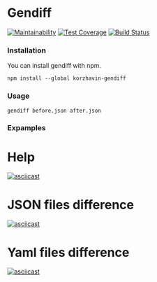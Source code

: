 # Gendiff

[![Maintainability](https://api.codeclimate.com/v1/badges/ae8cd48fc9bd155c41f2/maintainability)](https://codeclimate.com/github/ValeryKorzhavin/project-lvl2-s455/maintainability)
[![Test Coverage](https://api.codeclimate.com/v1/badges/ae8cd48fc9bd155c41f2/test_coverage)](https://codeclimate.com/github/ValeryKorzhavin/project-lvl2-s455/test_coverage)
[![Build Status](https://travis-ci.org/ValeryKorzhavin/project-lvl2-s455.svg?branch=master)](https://travis-ci.org/ValeryKorzhavin/project-lvl2-s455)

### Installation
You can install gendiff with npm.
```
npm install --global korzhavin-gendiff
```

### Usage
```
gendiff before.json after.json
```

### Expamples
# Help
[![asciicast](https://asciinema.org/a/L1AeSck0SFxAb6WOCghzuBVVQ.svg)](https://asciinema.org/a/L1AeSck0SFxAb6WOCghzuBVVQ)
# JSON files difference
[![asciicast](https://asciinema.org/a/iwwZy4V5LJ1hKj7VsAekMtUlL.svg)](https://asciinema.org/a/iwwZy4V5LJ1hKj7VsAekMtUlL)
# Yaml files difference
[![asciicast](https://asciinema.org/a/Z7OpLg8CoEWHSdWd7CCCYBy9y.svg)](https://asciinema.org/a/Z7OpLg8CoEWHSdWd7CCCYBy9y)